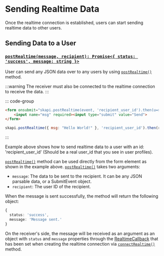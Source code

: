# Sending Realtime Data

Once the realtime connection is established, users can start sending realtime data to other users.

## Sending Data to a User

### [`postRealtime(message, recipient): Promise<{ status: 'success', message: string }>`](/api-reference/realtime/README.md#postrealtime)

User can send any JSON data over to any users by using [`postRealtime()`](/api-reference/realtime/README.md#postrealtime) method.

:::warning
The receiver must also be connected to the realtime connection to receive the data.
:::

::: code-group

```html [Form]
<form onsubmit="skapi.postRealtime(event, 'recipient_user_id').then(u=>console.log(u))">
    <input name="msg" required><input type="submit" value="Send">
</form>
```

```js [JS]
skapi.postRealtime({ msg: "Hello World!" }, 'recipient_user_id').then(res => console.log(res));
```

:::

Example above shows how to send realtime data to a user with an id: 'recipient_user_id' (Should be a real user_id that you see in user profiles).

[`postRealtime()`](/api-reference/realtime/README.md#postrealtime) method can be used directly from the form element as shown in the example above.
[`postRealtime()`](/api-reference/realtime/README.md#postrealtime) takes two arguments:
- `message`: The data to be sent to the recipient. It can be any JSON parsable data, or a SubmitEvent object.
- `recipient`: The user ID of the recipient.

When the message is sent successfully, the method will return the following object:
```ts
{
  status: 'success',
  message: 'Message sent.'
}
```

On the receiver's side, the message will be received as an argument as an object with `status` and `message` properties through the [RealtimeCallback](/api-reference/data-types/README.md#realtimecallback) that has been set when creating the realtime connection via [`connectRealtime()`](/api-reference/realtime/README.md#connectrealtime) method.
 
